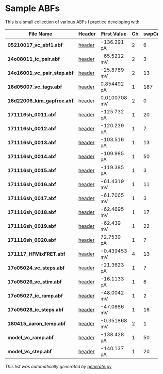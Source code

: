# Sample ABFs
This is a small collection of various ABFs I practice developing with.

File Name | Header | First Value | Ch | swpCnt | swpLen | Protocol
--- | --- | --- | --- | --- | --- | ---
**05210017_vc_abf1.abf** | [header](headers/05210017_vc_abf1.md) | -136.291 pA | 2 | 6 | 1.5 s | Apply ACh with imaging (VC) 2 (no movies).pro | 
**14o08011_ic_pair.abf** | [header](headers/14o08011_ic_pair.md) | -65.5212 mV | 2 | 3 | 60.0 s | pair-loose-60.pro | 
**14o16001_vc_pair_step.abf** | [header](headers/14o16001_vc_pair_step.md) | -25.8789 mV | 2 | 13 | 4.0 s | pair-MTIV.pro | 
**16d05007_vc_tags.abf** | [header](headers/16d05007_vc_tags.md) | 0.854492 pA | 1 | 187 | 2.0 s | 0402 VC 2s MT-50.pro | 
**16d22006_kim_gapfree.abf** | [header](headers/16d22006_kim_gapfree.md) | 0.0100708 mV | 2 | 0 | 48.3 s | mapping.pro | 
**171116sh_0011.abf** | [header](headers/171116sh_0011.md) | -125.732 pA | 1 | 20 | 0.5 s | 0201 memtest.pro | 
**171116sh_0012.abf** | [header](headers/171116sh_0012.md) | -120.239 pA | 1 | 7 | 3.5 s | 0202 IV dual.pro | 
**171116sh_0013.abf** | [header](headers/171116sh_0013.md) | -103.516 pA | 1 | 13 | 1.0 s | 0203 IV fast.pro | 
**171116sh_0014.abf** | [header](headers/171116sh_0014.md) | -109.985 pA | 1 | 50 | 0.1 s | 0204 Cm ramp.pro | 
**171116sh_0015.abf** | [header](headers/171116sh_0015.md) | -119.385 pA | 1 | 3 | 10.0 s | 0221 VC sine sweep 70 +- 5 mV.pro | 
**171116sh_0016.abf** | [header](headers/171116sh_0016.md) | -61.4319 mV | 1 | 11 | 1.0 s | 0111 continuous ramp.pro | 
**171116sh_0017.abf** | [header](headers/171116sh_0017.md) | -61.7065 mV | 1 | 3 | 10.0 s | 0121 IC sine sweep 0 +- 20 pA.pro | 
**171116sh_0018.abf** | [header](headers/171116sh_0018.md) | -62.4695 mV | 1 | 17 | 3.0 s | 0113 steps dual -100 to 300 step 25.pro | 
**171116sh_0019.abf** | [header](headers/171116sh_0019.md) | -62.439 mV | 1 | 22 | 3.0 s | 0114 steps dual -100 to 2000 step 100.pro | 
**171116sh_0020.abf** | [header](headers/171116sh_0020.md) | 72.7539 pA | 1 | 7 | 10.0 s | 0406 VC 10s MT-50.pro | 
**171117_HFMixFRET.abf** | [header](headers/171117_HFMixFRET.md) | -0.439453 mV | 4 | 13 | 6.2 s | fret_fv_2s.pro | 
**17o05024_vc_steps.abf** | [header](headers/17o05024_vc_steps.md) | -21.3623 pA | 1 | 7 | 3.5 s | 0202 IV dual.pro | 
**17o05026_vc_stim.abf** | [header](headers/17o05026_vc_stim.md) | -16.1133 pA | 1 | 8 | 10.0 s | 0501 opto -50.pro | 
**17o05027_ic_ramp.abf** | [header](headers/17o05027_ic_ramp.md) | -48.0042 mV | 1 | 2 | 1.0 s | 0111 continuous ramp.pro | 
**17o05028_ic_steps.abf** | [header](headers/17o05028_ic_steps.md) | -47.0886 mV | 1 | 16 | 3.0 s | 0112 steps dual -50 to 150 step 10.pro | 
**180415_aaron_temp.abf** | [header](headers/180415_aaron_temp.md) | -0.351868 mV | 2 | 1 | 1.0 s | PacemakerTempTest.pro | 
**model_vc_ramp.abf** | [header](headers/model_vc_ramp.md) | -138.428 pA | 1 | 50 | 0.1 s | 0204 Cm ramp.pro | 
**model_vc_step.abf** | [header](headers/model_vc_step.md) | -140.137 pA | 1 | 20 | 0.5 s | 0201 memtest.pro | 


_This list was automatically generated by [generate.py](headers/generate.py)_

